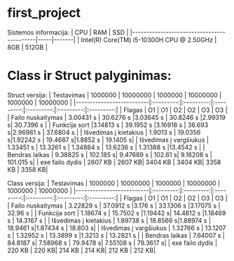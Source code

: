 # first_project
Sistemos informacija:
| CPU                                       | RAM | SSD   | 
|-------------------------------------------|-----|-------|
| Intel(R) Core(TM) i5-10300H CPU @ 2.50GHz | 8GB | 512GB |



# Class ir Struct palyginimas:

Struct versija:
| Testavimas               |     1000000  |  10000000 |    1000000  |  10000000 |     1000000  |  10000000 |
|--------------------------|:---------:|:---------:|:---------:|:---------:|:---------:|:---------:|
| Flagas                   |     O1   |        O1 |     O2   |        O2 |     O3   |        O3 |
| Failo   nuskaitymas      | 3.00431 s |  30.6276 s  |3.03645 s |  30.8246 s |2.99319 s|   30.7396 s |
| Funkcija sort            |3.14813 s | 39.1952 s |3.16918 s | 38.693 s|2.96981 s | 37.6804 s |
| Išvedimas į   kietakius  | 1.9013 s  | 19.0356 s|1.92242 s  | 19.4687 s|1.8852 s  | 19.1405 s|
| Išvedimas į   vargšiukus | 1.33451 s  | 13.3261 s | 1.34884 s  | 13.6236 s | 1.31388 s  |13.4542 s |
| Bendras laikas           | 9.38825 s | 102.185 s| 9.47689 s | 102.61 s| 9.16208 s | 101.015 s|
| exe failo dydis          | 2607 KB | 2607 KB| 3404 KB | 3404 KB| 3358 KB | 3358 KB|


Class versija:
| Testavimas               |     1000000  |  10000000 |    1000000  |  10000000 |     1000000  |  10000000 |
|--------------------------|:---------:|:---------:|:---------:|:---------:|:---------:|:---------:|
| Flagas                   |     O1   |        O1 |     O2   |        O2 |     O3   |        O3 |
| Failo   nuskaitymas      | 3.22829 s |  37.0912 s  |3.176 s |  33.1306 s |3.17075 s |  32.96 s  |
| Funkcija sort            | 1.18674 s | 15.7502 s |1.19442 s| 14.4812 s |1.18469 s | 14.3167 s |
| Išvedimas į   kietakius  | 1.89738 s  | 18.8566 s|1.88974 s | 18.9461 s|1.87434 s  | 18.803 s|
| Išvedimas į   vargšiukus | 1.32766 s | 13.1207 s | 1.32952 s  | 13.3899 s |1.3213 s  | 13.2821 s |
| Bendras laikas           | 7.64007 s | 84.8187 s| 7.58968 s | 79.9478 s|  7.55108 s | 79.3617 s|
| exe failo dydis          | 220 KB | 220 KB| 214 KB | 214 KB| 212 KB | 212 KB|







 









